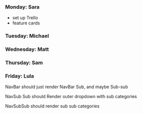### Monday: Sara
- set up Trello
- feature cards
### Tuesday: Michael
### Wednesday: Matt
### Thursday: Sam
### Friday: Lula

NavBar should just render NavBar Sub, and maybe Sub-sub

NavSub Sub should Render outer dropdown with sub categories

NavSubSub should render sub sub categories
